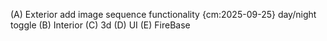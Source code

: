 (A) Exterior
    add image sequence functionality {cm:2025-09-25}
    day/night toggle
(B) Interior
(C) 3d
(D) UI
(E) FireBase


